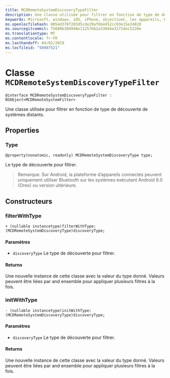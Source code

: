 ```yaml
---
title: MCDRemoteSystemDiscoveryTypeFilter
description: Une classe utilisée pour filtrer en fonction de type de découverte de systèmes distants.
keywords: Microsoft, windows, iOS, iPhone, objectiveC, les appareils, Project Rome connectés
ms.openlocfilehash: 8054d378f203d5cde29af6b4452cc03e15e24828
ms.sourcegitcommit: 75680b384946e11257bb2a33044a3172dec5220e
ms.translationtype: MT
ms.contentlocale: fr-FR
ms.lasthandoff: 04/02/2019
ms.locfileid: "58907521"
---
```

# <a name="class-mcdremotesystemdiscoverytypefilter"></a>Classe `MCDRemoteSystemDiscoveryTypeFilter` 

```
@interface MCDRemoteSystemDiscoveryTypeFilter : NSObject<MCDRemoteSystemFilter>
```  

Une classe utilisée pour filtrer en fonction de type de découverte de systèmes distants.

## <a name="properties"></a>Properties

### <a name="type"></a>Type
`@property(nonatomic, readonly) MCDRemoteSystemDiscoveryType type;`

Le type de découverte pour filtrer.

> Remarque: Sur Android, la plateforme d’appareils connectés peuvent uniquement utiliser Bluetooth sur les systèmes exécutant Android 8.0 (Oreo) ou version ultérieure.

## <a name="constructors"></a>Constructeurs

### <a name="filterwithtype"></a>filterWithType
`+ (nullable instancetype)filterWithType:(MCDRemoteSystemDiscoveryType)discoveryType;`

#### <a name="parameters"></a>Paramètres 
* `discoveryType` Le type de découverte pour filtrer.

#### <a name="returns"></a>Returns
Une nouvelle instance de cette classe avec la valeur du type donné. Valeurs peuvent être liées par and ensemble pour appliquer plusieurs filtres à la fois.

### <a name="initwithtype"></a>initWithType
`- (nullable instancetype)initWithType:(MCDRemoteSystemDiscoveryType)discoveryType;`

#### <a name="parameters"></a>Paramètres 
* `discoveryType` Le type de découverte pour filtrer.

#### <a name="returns"></a>Returns
Une nouvelle instance de cette classe avec la valeur du type donné. Valeurs peuvent être liées par and ensemble pour appliquer plusieurs filtres à la fois.